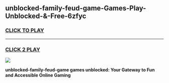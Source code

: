 
## unblocked-family-feud-game-Games-Play-Unblocked-&-Free-6zfyc
<h3>
<a href="https://premium76.site?title=unblocked-family-feud-game&ref=24A">CLICK TO PLAY</a></h3>
<hr>

<h3>
<a href="https://premium76.site?title=unblocked-family-feud-game&ref=24A">CLICK 2 PLAY</a>
  
</h3>

<a href="https://premium76.site?title=unblocked-family-feud-game&ref=24A"><img src="https://clearcache.store/games.png"></a>


**unblocked-family-feud-game games unblocked: Your Gateway to Fun and Accessible Online Gaming**
